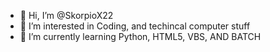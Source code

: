 - 👋 Hi, I’m @SkorpioX22
- 👀 I’m interested in Coding, and techincal computer stuff
- 🌱 I’m currently learning Python, HTML5, VBS, AND BATCH

<!---
SkorpioX22/SkorpioX22 is a ✨ special ✨ repository because its `README.md` (this file) appears on your GitHub profile.
You can click the Preview link to take a look at your changes.
--->
